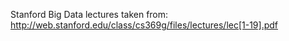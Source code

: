 Stanford Big Data lectures taken from: http://web.stanford.edu/class/cs369g/files/lectures/lec[1-19].pdf

